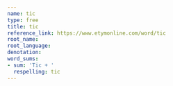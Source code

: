 ```yaml
---
name: tic
type: free
title: tic
reference_link: https://www.etymonline.com/word/tic
root_name: 
root_language: 
denotation: 
word_sums:
- sum: 'Tic + '
  respelling: tic
---
```

